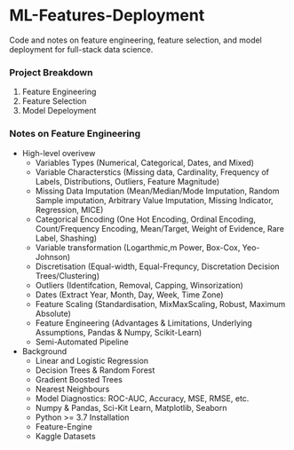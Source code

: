 # ML-Features-Deployment
Code and notes on feature engineering, feature selection, and model deployment for full-stack data science.

### Project Breakdown
1. Feature Engineering
2. Feature Selection
3. Model Depeloyment

### Notes on Feature Engineering
- High-level overivew
  - Variables Types (Numerical, Categorical, Dates, and Mixed)
  - Variable Characterstics (Missing data, Cardinality, Frequency of Labels, Distributions, Outliers, Feature Magnitude) 
  - Missing Data Imputation (Mean/Median/Mode Imputation, Random Sample imputation, Arbitrary Value Imputation, Missing Indicator, Regression, MICE)
  - Categorical Encoding (One Hot Encoding, Ordinal Encoding, Count/Frequency Encoding, Mean/Target, Weight of Evidence, Rare Label, Shashing)
  - Variable transformation (Logarthmic,m Power, Box-Cox, Yeo-Johnson)
  - Discretisation (Equal-width, Equal-Frequncy, Discretation Decision Trees/Clustering)
  - Outliers (Identifcation, Removal, Capping, Winsorization)
  - Dates (Extract Year, Month, Day, Week, Time Zone)
  - Feature Scaling (Standardisation, MixMaxScaling, Robust, Maximum Absolute)
  - Feature Engineering (Advantages & Limitations, Underlying Assumptions, Pandas & Numpy, Scikit-Learn)
  - Semi-Automated Pipeline 
- Background
  - Linear and Logistic Regression
  - Decision Trees & Random Forest
  - Gradient Boosted Trees
  - Nearest Neighbours
  - Model Diagnostics: ROC-AUC, Accuracy, MSE, RMSE, etc.
  - Numpy & Pandas, Sci-Kit Learn, Matplotlib, Seaborn
  - Python >= 3.7 Installation
  - Feature-Engine
  - Kaggle Datasets 
